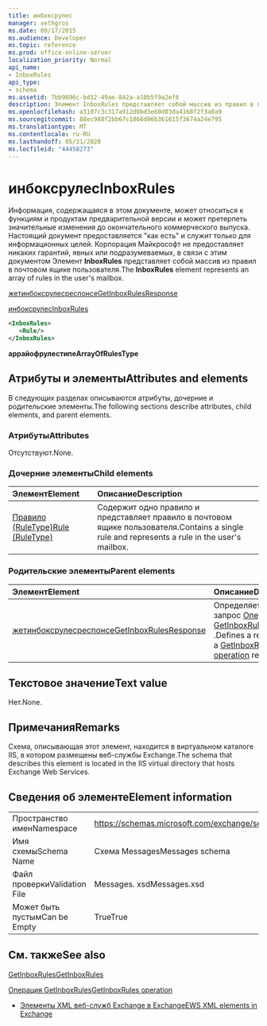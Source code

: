 ```yaml
---
title: инбоксрулес
manager: sethgros
ms.date: 09/17/2015
ms.audience: Developer
ms.topic: reference
ms.prod: office-online-server
localization_priority: Normal
api_name:
- InboxRules
api_type:
- schema
ms.assetid: 7bb9896c-bd12-49ae-842a-a10b5f9a2ef6
description: Элемент InboxRules представляет собой массив из правил в почтовом ящике пользователя.
ms.openlocfilehash: a3107c3c317a912d0bd3e60d03da4168f2f3a0a9
ms.sourcegitcommit: 88ec988f2bb67c1866d06b361615f3674a24e795
ms.translationtype: MT
ms.contentlocale: ru-RU
ms.lasthandoff: 05/31/2020
ms.locfileid: "44458273"
---
```

# <a name="inboxrules"></a><span data-ttu-id="36d9c-103">инбоксрулес</span><span class="sxs-lookup"><span data-stu-id="36d9c-103">InboxRules</span></span>

<span data-ttu-id="36d9c-104">Информация, содержащаяся в этом документе, может относиться к функциям и продуктам предварительной версии и может претерпеть значительные изменения до окончательного коммерческого выпуска. Настоящий документ предоставляется "как есть" и служит только для информационных целей. Корпорация Майкрософт не предоставляет никаких гарантий, явных или подразумеваемых, в связи с этим документом Элемент **InboxRules** представляет собой массив из правил в почтовом ящике пользователя.</span><span class="sxs-lookup"><span data-stu-id="36d9c-104">The **InboxRules** element represents an array of rules in the user's mailbox.</span></span> 
  
[<span data-ttu-id="36d9c-105">жетинбоксрулесреспонсе</span><span class="sxs-lookup"><span data-stu-id="36d9c-105">GetInboxRulesResponse</span></span>](getinboxrulesresponse.md)
  
[<span data-ttu-id="36d9c-106">инбоксрулес</span><span class="sxs-lookup"><span data-stu-id="36d9c-106">InboxRules</span></span>](inboxrules.md)
  
```XML
<InboxRules>
   <Rule/>
</InboxRules>
```

 <span data-ttu-id="36d9c-107">**аррайофрулестипе**</span><span class="sxs-lookup"><span data-stu-id="36d9c-107">**ArrayOfRulesType**</span></span>
## <a name="attributes-and-elements"></a><span data-ttu-id="36d9c-108">Атрибуты и элементы</span><span class="sxs-lookup"><span data-stu-id="36d9c-108">Attributes and elements</span></span>

<span data-ttu-id="36d9c-109">В следующих разделах описываются атрибуты, дочерние и родительские элементы.</span><span class="sxs-lookup"><span data-stu-id="36d9c-109">The following sections describe attributes, child elements, and parent elements.</span></span>
  
### <a name="attributes"></a><span data-ttu-id="36d9c-110">Атрибуты</span><span class="sxs-lookup"><span data-stu-id="36d9c-110">Attributes</span></span>

<span data-ttu-id="36d9c-111">Отсутствуют.</span><span class="sxs-lookup"><span data-stu-id="36d9c-111">None.</span></span>
  
### <a name="child-elements"></a><span data-ttu-id="36d9c-112">Дочерние элементы</span><span class="sxs-lookup"><span data-stu-id="36d9c-112">Child elements</span></span>

|<span data-ttu-id="36d9c-113">**Элемент**</span><span class="sxs-lookup"><span data-stu-id="36d9c-113">**Element**</span></span>|<span data-ttu-id="36d9c-114">**Описание**</span><span class="sxs-lookup"><span data-stu-id="36d9c-114">**Description**</span></span>|
|:-----|:-----|
|[<span data-ttu-id="36d9c-115">Правило (RuleType)</span><span class="sxs-lookup"><span data-stu-id="36d9c-115">Rule (RuleType)</span></span>](rule-ruletype.md) <br/> |<span data-ttu-id="36d9c-116">Содержит одно правило и представляет правило в почтовом ящике пользователя.</span><span class="sxs-lookup"><span data-stu-id="36d9c-116">Contains a single rule and represents a rule in the user's mailbox.</span></span>  <br/> |
   
### <a name="parent-elements"></a><span data-ttu-id="36d9c-117">Родительские элементы</span><span class="sxs-lookup"><span data-stu-id="36d9c-117">Parent elements</span></span>

|<span data-ttu-id="36d9c-118">**Элемент**</span><span class="sxs-lookup"><span data-stu-id="36d9c-118">**Element**</span></span>|<span data-ttu-id="36d9c-119">**Описание**</span><span class="sxs-lookup"><span data-stu-id="36d9c-119">**Description**</span></span>|
|:-----|:-----|
|[<span data-ttu-id="36d9c-120">жетинбоксрулесреспонсе</span><span class="sxs-lookup"><span data-stu-id="36d9c-120">GetInboxRulesResponse</span></span>](getinboxrulesresponse.md) <br/> |<span data-ttu-id="36d9c-121">Определяет ответ на запрос [Операция GetInboxRules](getinboxrules-operation.md) .</span><span class="sxs-lookup"><span data-stu-id="36d9c-121">Defines a response to a [GetInboxRules operation](getinboxrules-operation.md) request.</span></span>  <br/> |
   
## <a name="text-value"></a><span data-ttu-id="36d9c-122">Текстовое значение</span><span class="sxs-lookup"><span data-stu-id="36d9c-122">Text value</span></span>

<span data-ttu-id="36d9c-123">Нет.</span><span class="sxs-lookup"><span data-stu-id="36d9c-123">None.</span></span>
  
## <a name="remarks"></a><span data-ttu-id="36d9c-124">Примечания</span><span class="sxs-lookup"><span data-stu-id="36d9c-124">Remarks</span></span>

<span data-ttu-id="36d9c-125">Схема, описывающая этот элемент, находится в виртуальном каталоге IIS, в котором размещены веб-службы Exchange.</span><span class="sxs-lookup"><span data-stu-id="36d9c-125">The schema that describes this element is located in the IIS virtual directory that hosts Exchange Web Services.</span></span>
  
## <a name="element-information"></a><span data-ttu-id="36d9c-126">Сведения об элементе</span><span class="sxs-lookup"><span data-stu-id="36d9c-126">Element information</span></span>

|||
|:-----|:-----|
|<span data-ttu-id="36d9c-127">Пространство имен</span><span class="sxs-lookup"><span data-stu-id="36d9c-127">Namespace</span></span>  <br/> |https://schemas.microsoft.com/exchange/services/2006/messages  <br/> |
|<span data-ttu-id="36d9c-128">Имя схемы</span><span class="sxs-lookup"><span data-stu-id="36d9c-128">Schema Name</span></span>  <br/> |<span data-ttu-id="36d9c-129">Схема Messages</span><span class="sxs-lookup"><span data-stu-id="36d9c-129">Messages schema</span></span>  <br/> |
|<span data-ttu-id="36d9c-130">Файл проверки</span><span class="sxs-lookup"><span data-stu-id="36d9c-130">Validation File</span></span>  <br/> |<span data-ttu-id="36d9c-131">Messages. xsd</span><span class="sxs-lookup"><span data-stu-id="36d9c-131">Messages.xsd</span></span>  <br/> |
|<span data-ttu-id="36d9c-132">Может быть пустым</span><span class="sxs-lookup"><span data-stu-id="36d9c-132">Can be Empty</span></span>  <br/> |<span data-ttu-id="36d9c-133">True</span><span class="sxs-lookup"><span data-stu-id="36d9c-133">True</span></span>  <br/> |
   
## <a name="see-also"></a><span data-ttu-id="36d9c-134">См. также</span><span class="sxs-lookup"><span data-stu-id="36d9c-134">See also</span></span>



[<span data-ttu-id="36d9c-135">GetInboxRules</span><span class="sxs-lookup"><span data-stu-id="36d9c-135">GetInboxRules</span></span>](getinboxrules.md)
  
[<span data-ttu-id="36d9c-136">Операция GetInboxRules</span><span class="sxs-lookup"><span data-stu-id="36d9c-136">GetInboxRules operation</span></span>](getinboxrules-operation.md)


- [<span data-ttu-id="36d9c-137">Элементы XML веб-служб Exchange в Exchange</span><span class="sxs-lookup"><span data-stu-id="36d9c-137">EWS XML elements in Exchange</span></span>](ews-xml-elements-in-exchange.md)

